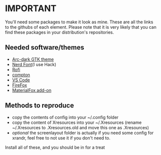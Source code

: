 # IMPORTANT

You'll need some packages to make it look as mine. These are all the links to the githubs of each element.
Please note that it is very likely that you can find these packages in your distribution's repositories. 

## Needed software/themes
* [Arc-dark GTK theme](https://github.com/horst3180/arc-theme)
* [Nerd Font](https://github.com/ryanoasis/nerd-fonts)(I use Hack)
* [Rofi](https://github.com/DaveDavenport/rofi)
* [compton](https://github.com/chjj/compton)
* [VS Code](https://code.visualstudio.com)
* [FireFox](https://www.mozilla.org/firefox/)
* [MaterialFox add-on](https://github.com/muckSponge/MaterialFox)


## Methods to reproduce
* copy the contents of config into your ~/.config folder
* copy the content of Xresources into your ~/.Xresources (rename ~/.Xresources to .Xresources.old and move this one as .Xresources)
* _optional_ the screenlayout folder is actually if you need some config for xrandr, feel free to not use it if you don't need to.

Install all of these, and you should be in for a treat
